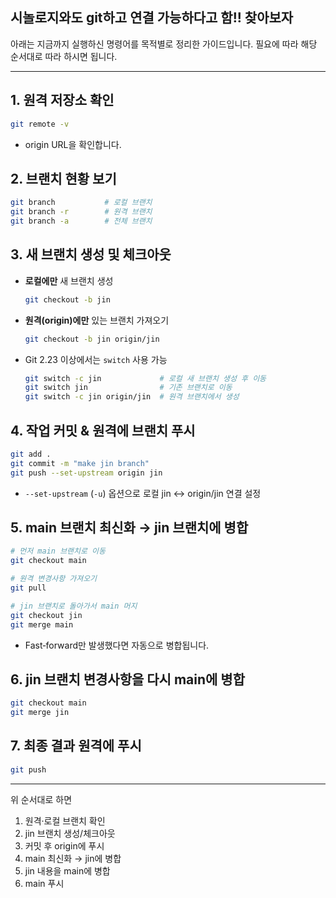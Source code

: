 
## 시놀로지와도 git하고 연결 가능하다고 함!! 찾아보자

아래는 지금까지 실행하신 명령어를 목적별로 정리한 가이드입니다. 필요에 따라 해당 순서대로 따라 하시면 됩니다.

---

## 1. 원격 저장소 확인

```bash
git remote -v
```

* origin URL을 확인합니다.

## 2. 브랜치 현황 보기

```bash
git branch           # 로컬 브랜치
git branch -r        # 원격 브랜치
git branch -a        # 전체 브랜치
```

## 3. 새 브랜치 생성 및 체크아웃

* **로컬에만** 새 브랜치 생성

  ```bash
  git checkout -b jin
  ```
* **원격(origin)에만** 있는 브랜치 가져오기

  ```bash
  git checkout -b jin origin/jin
  ```
* Git 2.23 이상에서는 `switch` 사용 가능

  ```bash
  git switch -c jin             # 로컬 새 브랜치 생성 후 이동
  git switch jin                # 기존 브랜치로 이동
  git switch -c jin origin/jin  # 원격 브랜치에서 생성
  ```

## 4. 작업 커밋 & 원격에 브랜치 푸시

```bash
git add .
git commit -m "make jin branch"
git push --set-upstream origin jin
```

* `--set-upstream` (`-u`) 옵션으로 로컬 jin ↔ origin/jin 연결 설정

## 5. main 브랜치 최신화 → jin 브랜치에 병합

```bash
# 먼저 main 브랜치로 이동
git checkout main

# 원격 변경사항 가져오기
git pull

# jin 브랜치로 돌아가서 main 머지
git checkout jin
git merge main
```

* Fast‑forward만 발생했다면 자동으로 병합됩니다.

## 6. jin 브랜치 변경사항을 다시 main에 병합

```bash
git checkout main
git merge jin
```

## 7. 최종 결과 원격에 푸시

```bash
git push
```

---

위 순서대로 하면

1. 원격·로컬 브랜치 확인
2. jin 브랜치 생성/체크아웃
3. 커밋 후 origin에 푸시
4. main 최신화 → jin에 병합
5. jin 내용을 main에 병합
6. main 푸시


